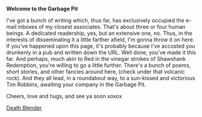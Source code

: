 **Welcome to the Garbage Pit**

I've got a bunch of writing which, thus far, has exclusively occupied the e-mail inboxes of my closest associates. That's about three or four human beings. A dedicated readership, yes, but an extensive one, no. Thus, in the interests of disseminating it a little farther afield, I'm gonna throw it on here. If you've happened upon this page, it's probably because I've accosted you drunkenly in a pub and written down the URL. Well done, you've made it this far. And perhaps, much akin to Red in the vinegar strokes of Shawshank Redemption, you're willing to go a little further. There's a bunch of poems, short stories, and other fancies around here, (check under that volcanic rock). And they all lead, in a roundabout way, to a sun-kissed and victorious Tim Robbins, awaiting your company in the Garbage Pit. 

Cheers, love and hugs, and see ya soon xoxox 

[Death Blender](https://github.com/SamGloverWrites/the-garbage-pit/edit/gh-pages/poetry.md) 
